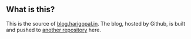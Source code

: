 ## What is this?

This is the source of [blog.harigopal.in](https://blog.harigopal.in). The blog, hosted by Github, is built and pushed to [another repository](https://github.com/harigopal/harigopal.github.io) here.
